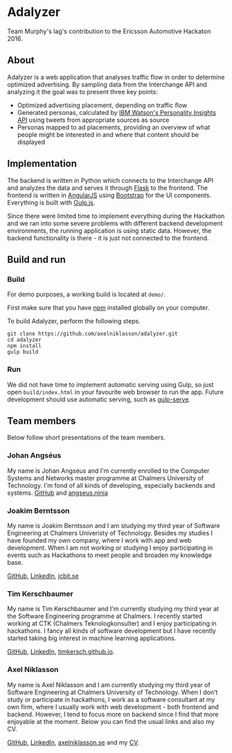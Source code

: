 # Adalyzer
Team Murphy's lag's contribution to the Ericsson Automotive Hackaton 2016.

## About
Adalyzer is a web application that analyses traffic flow in order to determine optimized advertising. By sampling data from the Interchange API and analyzing it the goal was to present three key points:

* Optimized advertising placement, depending on traffic flow
* Generated personas, calculated by [IBM Watson's Personality Insights API](http://www.ibm.com/smarterplanet/us/en/ibmwatson/developercloud/personality-insights.html) using tweets from appropriate sources as source
* Personas mapped to ad placements, providing an overview of what people might be interested in and where that content should be displayed 

## Implementation
The backend is written in Python which connects to the Interchange API and analyzes the data and serves it through [Flask](http://flask.pocoo.org/) to the frontend. The frontend is written in [AngularJS](https://angularjs.org/) using [Bootstrap](http://getbootstrap.com/) for the UI components. Everything is built with [Gulp.js](http://gulpjs.com/).

Since there were limited time to implement everything during the Hackathon and we ran into some severe problems with different backend development environments, the running application is using static data. However, the backend functionality is there - it is just not connected to the frontend.

## Build and run
### Build

For demo purposes, a working build is located at ```demo/```.

First make sure that you have [npm](https://www.npmjs.com/) installed globally on your computer.

To build Adalyzer, perform the following steps.
```
git clone https://github.com/axelniklasson/adalyzer.git
cd adalyzer
npm install
gulp build
```

### Run
We did not have time to implement automatic serving using Gulp, so just open ```build/index.html``` in your favourite web browser to run the app. Future development should use automatic serving, such as [gulp-serve](https://www.npmjs.com/package/gulp-serve).

## Team members
Below follow short presentations of the team members.
### Johan Angséus
My name is Johan Angséus and I'm currently enrolled to the Computer Systems and Networks master programme at Chalmers University of Technology. I'm fond of all kinds of developing, especially backends and systems.
[GitHub](https://github.com/angseus) and
[angseus.ninja](http://angseus.ninja) 

### Joakim Berntsson
My name is Joakim Berntsson and I am studying my third year of Software Engineering at Chalmers Univeristy of Technology. Besides my studies I have founded my own company, where I work with app and web development. When I am not working or studying I enjoy participating in events such as Hackathons to meet people and broaden my knowledge base. 

[GitHub](https://github.com/jcberntsson/), 
[LinkedIn](https://se.linkedin.com/in/joakimberntsson), 
[jcbit.se](http://jcbit.se)

### Tim Kerschbaumer
My name is Tim Kerschbaumer and I'm currently studying my third year at the Software Engineering programme at Chalmers. I recently started working at CTK (Chalmers Teknologkonsulter) and I enjoy participating in hackathons. I fancy all kinds of software development but I have recently started taking big interest in machine learning applications.

[GitHub](https://github.com/timkersch), 
[LinkedIn](https://www.linkedin.com/in/timkerschbaumer/), 
[timkersch.github.io](http://timkersch.github.io).


### Axel Niklasson
My name is Axel Niklasson and I am currently studying my third year of Software Engineering at Chalmers University of Technology. When I don't study or participate in hackathons, I work as a software consultant at my own firm, where I usually work with web development - both frontend and backend. However, I tend to focus more on backend since I find that more enjoyable at the moment. Below you can find the usual links and also my CV.

[GitHub](https://github.com/axelniklasson), 
[LinkedIn](https://se.linkedin.com/in/axel-niklasson-a1b43287), 
[axelniklasson.se](http://axelniklasson.se) and my
[CV](http://axelniklasson.se/media/CV_en.pdf).
